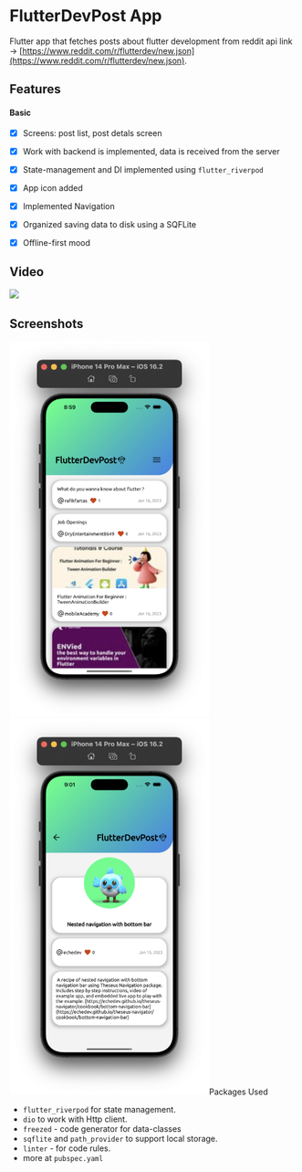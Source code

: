 # FlutterDevPost App
Flutter app that fetches posts about flutter development from reddit
api link ->  [https://www.reddit.com/r/flutterdev/new.json](https://www.reddit.com/r/flutterdev/new.json).
## Features
#### Basic
- [x] Screens: post list, post detals screen
- [x] Work with backend is implemented, data is received from the server
- [X] State-management and DI implemented using `flutter_riverpod`
- [x] App icon added
- [X] Implemented Navigation
- [x] Organized saving data to disk using a SQFLite
- [X] Offline-first mood


## Video
<img src="https://github.com/olndl/dev_post/blob/dev/screenshots/screen.gif" width="300"/>

## Screenshots
<img src="https://github.com/olndl/dev_post/blob/dev/screenshots/first_screen.png" width="350"/>
<img src="https://github.com/olndl/dev_post/blob/dev/screenshots/second_screen.png" width="350/>

## Packages Used

- `flutter_riverpod` for state management.
- `dio` to work with Http client.
- `freezed` - code generator for data-classes
- `sqflite` and `path_provider` to support local storage.
- `linter` - for code rules.
- more at `pubspec.yaml`
